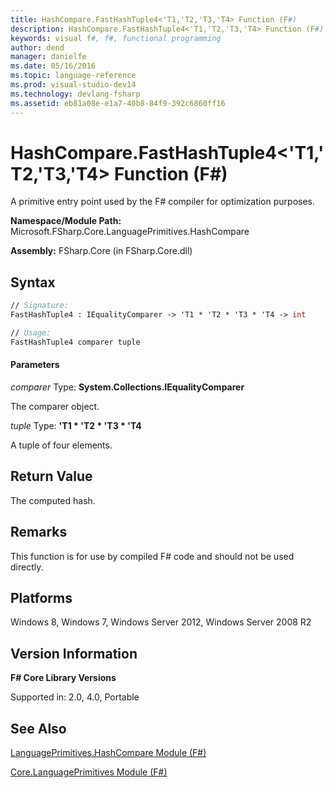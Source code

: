 ```yaml
---
title: HashCompare.FastHashTuple4<'T1,'T2,'T3,'T4> Function (F#)
description: HashCompare.FastHashTuple4<'T1,'T2,'T3,'T4> Function (F#)
keywords: visual f#, f#, functional programming
author: dend
manager: danielfe
ms.date: 05/16/2016
ms.topic: language-reference
ms.prod: visual-studio-dev14
ms.technology: devlang-fsharp
ms.assetid: eb81a08e-e1a7-40b8-84f9-392c6860ff16 
---
```


# HashCompare.FastHashTuple4<'T1,'T2,'T3,'T4> Function (F#)

A primitive entry point used by the F# compiler for optimization purposes.

**Namespace/Module Path:** Microsoft.FSharp.Core.LanguagePrimitives.HashCompare

**Assembly:** FSharp.Core (in FSharp.Core.dll)


## Syntax

```fsharp
// Signature:
FastHashTuple4 : IEqualityComparer -> 'T1 * 'T2 * 'T3 * 'T4 -> int

// Usage:
FastHashTuple4 comparer tuple
```

#### Parameters
*comparer*
Type: **System.Collections.IEqualityComparer**


The comparer object.


*tuple*
Type: **'T1 &#42; 'T2 &#42; 'T3 &#42; 'T4**


A tuple of four elements.


## Return Value

The computed hash.

## Remarks
This function is for use by compiled F# code and should not be used directly.


## Platforms
Windows 8, Windows 7, Windows Server 2012, Windows Server 2008 R2


## Version Information
**F# Core Library Versions**

Supported in: 2.0, 4.0, Portable

## See Also
[LanguagePrimitives.HashCompare Module &#40;F&#35;&#41;](LanguagePrimitives.HashCompare-Module-%5BFSharp%5D.md)

[Core.LanguagePrimitives Module &#40;F&#35;&#41;](Core.LanguagePrimitives-Module-%5BFSharp%5D.md)